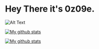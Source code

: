 
# Hey There it's 0z09e.
![Alt Text](https://media.giphy.com/media/vFKqnCdLPNOKc/giphy.gif)

[![My github stats](https://github-readme-stats.vercel.app/api?username=0z09e&show_icons=true&theme=react&include_all_commits=true)](https://github.com/anuraghazra/github-readme-stats)

[![My github stats](https://github-readme-stats.vercel.app/api?username=0z09e&show_icons=true&theme=react&include_all_commits=false&hide=stars,prs,issues,contribs&hide_rank=true&hide_title=true)](https://github.com/anuraghazra/github-readme-stats)
